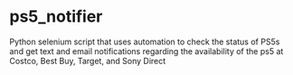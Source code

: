 # ps5_notifier
Python selenium script that uses automation to check the status of PS5s and get text and email notifications regarding the availability of the ps5 at Costco, Best Buy, Target, and Sony Direct
